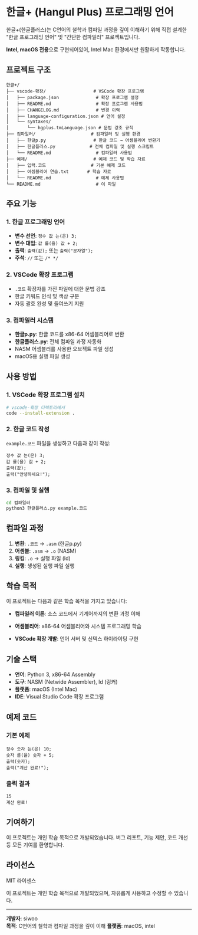 # 한글+ (Hangul Plus) 프로그래밍 언어

한글+(한글플러스)는 C언어의 철학과 컴파일 과정을 깊이 이해하기 위해 직접 설계한 "한글 프로그래밍 언어" 및 "간단한 컴파일러" 프로젝트입니다.

**Intel, macOS 전용**으로 구현되어있어, Intel Mac 환경에서만 원활하게 작동합니다.

## 프로젝트 구조

```
한글+/
├── vscode-확장/                  # VSCode 확장 프로그램
│   ├── package.json              # 확장 프로그램 설정
│   ├── README.md                 # 확장 프로그램 사용법
│   ├── CHANGELOG.md              # 변경 이력
│   ├── language-configuration.json # 언어 설정
│   └── syntaxes/
│       └── hgplus.tmLanguage.json # 문법 강조 규칙
├── 컴파일러/                     # 컴파일러 및 실행 환경
│   ├── 한글p.py                  # 한글 코드 → 어셈블리어 변환기
│   ├── 한글플러스.py             # 전체 컴파일 및 실행 스크립트
│   └── README.md                 # 컴파일러 사용법
├── 예제/                         # 예제 코드 및 학습 자료
│   ├── 입력.코드                 # 기본 예제 코드
│   ├── 어셈블리어 연습.txt       # 학습 자료
│   └── README.md                 # 예제 사용법
└── README.md                     # 이 파일
```

## 주요 기능

### 1. 한글 프로그래밍 언어

- **변수 선언**: `정수 값 는(은) 3;`
- **변수 대입**: `값 를(을) 값 + 2;`
- **출력**: `출력(값);` 또는 `출력("문자열");`
- **주석**: `//` 또는 `/* */`

### 2. VSCode 확장 프로그램

- `.코드` 확장자를 가진 파일에 대한 문법 강조
- 한글 키워드 인식 및 색상 구분
- 자동 괄호 완성 및 들여쓰기 지원

### 3. 컴파일러 시스템

- **한글p.py**: 한글 코드를 x86-64 어셈블리어로 변환
- **한글플러스.py**: 전체 컴파일 과정 자동화
- NASM 어셈블러를 사용한 오브젝트 파일 생성
- macOS용 실행 파일 생성

## 사용 방법

### 1. VSCode 확장 프로그램 설치

```bash
# vscode-확장 디렉토리에서
code --install-extension .
```

### 2. 한글 코드 작성

`example.코드` 파일을 생성하고 다음과 같이 작성:

```한글
정수 값 는(은) 3;
값 를(을) 값 + 2;
출력(값);
출력("안녕하세요!");
```

### 3. 컴파일 및 실행

```bash
cd 컴파일러
python3 한글플러스.py example.코드
```

## 컴파일 과정

1. **변환**: `.코드` → `.asm` (한글p.py)
2. **어셈블**: `.asm` → `.o` (NASM)
3. **링킹**: `.o` → 실행 파일 (ld)
4. **실행**: 생성된 실행 파일 실행

## 학습 목적

이 프로젝트는 다음과 같은 학습 목적을 가지고 있습니다:

- **컴파일러 이론**: 소스 코드에서 기계어까지의 변환 과정 이해
- **어셈블리어**: x86-64 어셈블리어와 시스템 프로그래밍 학습

- **VSCode 확장 개발**: 언어 서버 및 신텍스 하이라이팅 구현

## 기술 스택

- **언어**: Python 3, x86-64 Assembly
- **도구**: NASM (Netwide Assembler), ld (링커)
- **플랫폼**: macOS (Intel Mac)
- **IDE**: Visual Studio Code 확장 프로그램

## 예제 코드

### 기본 예제

```한글
정수 숫자 는(은) 10;
숫자 를(을) 숫자 + 5;
출력(숫자);
출력("계산 완료!");
```

### 출력 결과

```
15
계산 완료!
```

## 기여하기

이 프로젝트는 개인 학습 목적으로 개발되었습니다. 버그 리포트, 기능 제안, 코드 개선 등 모든 기여를 환영합니다.

## 라이선스

MIT 라이센스

이 프로젝트는 개인 학습 목적으로 개발되었으며, 자유롭게 사용하고 수정할 수 있습니다.

---

**개발자**: siwoo  
**목적**:  C언어의 철학과 컴파일 과정을 깊이 이해 
**플랫폼**: macOS, intel
